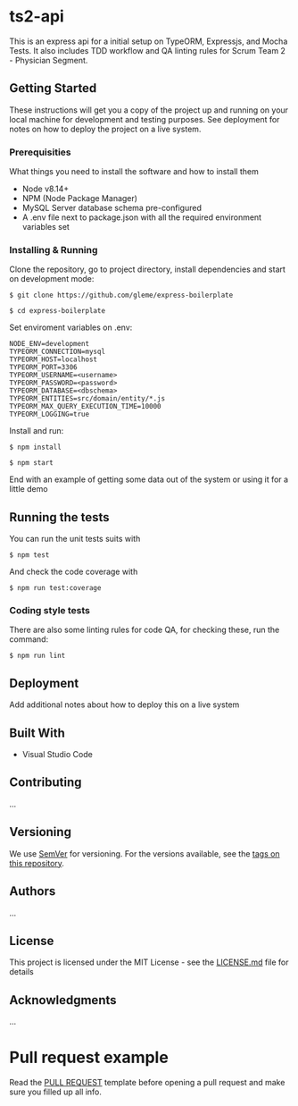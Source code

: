 # ts2-api

This is an express api for a initial setup on TypeORM, Expressjs, and Mocha Tests. It also includes TDD workflow and QA linting rules for Scrum Team 2 - Physician Segment.

## Getting Started

These instructions will get you a copy of the project up and running on your local machine for development and testing purposes. See deployment for notes on how to deploy the project on a live system.

### Prerequisities

What things you need to install the software and how to install them

-   Node v8.14+
-   NPM (Node Package Manager)
-   MySQL Server database schema pre-configured
-   A .env file next to package.json with all the required environment variables set

### Installing & Running

Clone the repository, go to project directory, install dependencies and start on development mode:

```
$ git clone https://github.com/gleme/express-boilerplate

$ cd express-boilerplate
```

Set enviroment variables on .env:

```
NODE_ENV=development
TYPEORM_CONNECTION=mysql
TYPEORM_HOST=localhost
TYPEORM_PORT=3306
TYPEORM_USERNAME=<username>
TYPEORM_PASSWORD=<password>
TYPEORM_DATABASE=<dbschema>
TYPEORM_ENTITIES=src/domain/entity/*.js
TYPEORM_MAX_QUERY_EXECUTION_TIME=10000
TYPEORM_LOGGING=true
```

Install and run:

```
$ npm install

$ npm start
```

End with an example of getting some data out of the system or using it for a little demo

## Running the tests

You can run the unit tests suits with

```
$ npm test
```

And check the code coverage with

```
$ npm run test:coverage
```

### Coding style tests

There are also some linting rules for code QA, for checking these, run the command:

```
$ npm run lint
```

## Deployment

Add additional notes about how to deploy this on a live system

## Built With

-   Visual Studio Code

## Contributing

...

## Versioning

We use [SemVer](http://semver.org/) for versioning. For the versions available, see the [tags on this repository](https://github.com/your/project/tags).

## Authors

...

## License

This project is licensed under the MIT License - see the [LICENSE.md](LICENSE.md) file for details

## Acknowledgments

...

# Pull request example

Read the [PULL REQUEST](./.github/pull_request_template.md) template before opening a pull request and make sure you filled up all info.